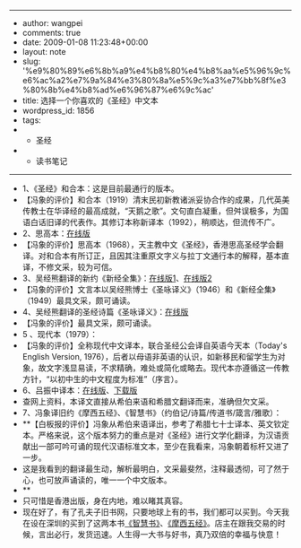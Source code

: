 - ---
- author: wangpei
- comments: true
- date: 2009-01-08 11:23:48+00:00
- layout: note
- slug: '%e9%80%89%e6%8b%a9%e4%b8%80%e4%b8%aa%e5%96%9c%e6%ac%a2%e7%9a%84%e3%80%8a%e5%9c%a3%e7%bb%8f%e3%80%8b%e4%b8%ad%e6%96%87%e6%9c%ac'
- title: 选择一个你喜欢的《圣经》中文本
- wordpress_id: 1856
- tags:
- - 圣经
- - 读书笔记
- ---
- 1、《圣经》和合本：这是目前最通行的版本。
- 【冯象的评价】和合本（1919）清末民初新教诸派妥协合作的成果，几代英美传教士在华译经的最高成就，“天鹅之歌”。文句直白凝重，但舛误极多，为国语白话旧译的代表作。其修订本称新译本（1992），稍顺达，但流传不广。
- 2、思高本：[在线版](http://www.tianzhujiao.org/bible/)
- 【冯象的评价】思高本（1968），天主教中文《圣经》，香港思高圣经学会翻译。对和合本有所订正，且因其注重原文字义与拉丁文通行本的解释，基本直译，不修文采，较为可信。
- 3、吴经熊翻译的新约《新经全集》：[在线版1](http://jesus.tw/New_Testament)、[在线版2](http://www.ccccn.org/load/shu/xjqj/)
- 【冯象的评价】文言本以吴经熊博士《圣咏译义》（1946）和《新经全集》（1949）最具文采，颇可诵读。
- 4、吴经熊翻译的圣经诗篇《圣咏译义》：[在线版](http://jesus.tw/Psalms)
- 【冯象的评价】最具文采，颇可诵读。
- 5 、现代本（1979）：
- 【冯象的评价】全称现代中文译本，联合圣经公会译自英语今天本（Today's English Version, 1976），后者以母语非英语的认识，如新移民和留学生为对象，故文字浅显易读，不求精确，难处或简化或略去。现代本亦遵循这一传教方针，“以初中生的中文程度为标准”（序言）。
- 6、吕振中译本：[在线版](http://www.cclw.net/Bible/LzzBible/)、[下载版](http://www.edzx.com/Soft/Class1/Class84/200412/599.html)
- 查网上资料，本译文直接从希伯来语和希腊文翻译而来，准确但欠文采。
- 7、冯象译旧约《摩西五经》、《智慧书》（约伯记/诗篇/传道书/箴言/雅歌）：
- **【白板报的评价】冯象从希伯来语译出，参考了希腊七十士译本、英文钦定本。严格来说，这个版本努力的重点是对《圣经》进行文学化翻译，为汉语贡献出一部可吟可诵的现代汉语标准文本，至少在我看来，冯象朝着标杆又进了一步。
- 这是我看到的翻译最生动，解析最明白，文采最斐然，注释最透彻，可了然于心，也可放声诵读的，唯一一个中文版本。
- **
- 只可惜是香港出版，身在内地，难以睹其真容。
- 现在好了，有了孔夫子旧书网，只要地球上有的书，我们都可以买到。今天我在设在深圳的买到了这两本书[《智慧书》](http://www.kongfz.com/bookstore/1707/book_55848698.html)、[《摩西五经》](http://www.kongfz.com/bookstore/1707/book_55848676.html)。店主在跟我交易的时候，言出必行，发货迅速。人生得一大书与好书，真乃双倍的幸福与快意！
